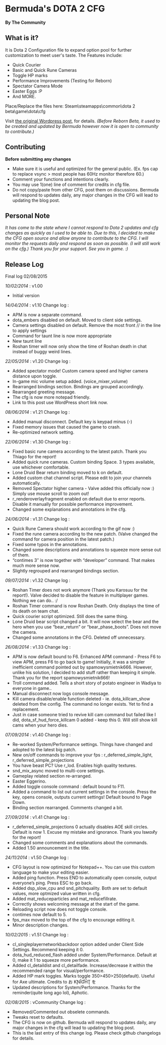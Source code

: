 ﻿Bermuda's DOTA 2 CFG
==============
**By The Community**



What is it?
--------------
It is Dota 2 Configuration file to expand option pool for further customization to meet user's taste.
The Features include:
- Quick Courier
- Basic and Quick Rune Cameras
- Toggle HP marks
- Performance Improvements (Testing for Reborn)
- Spectator Camera Mode
- Easter Eggs :P
- And MORE.

Place/Replace the files here:
	Steam\steamapps\common\dota 2 beta\game\dota\cfg

Visit [the original Wordpress post](wp.me/p18fP6-ir), for details.
*(Before Reborn Beta, it used to be created and updated by Bermuda however now it is open to community to contribute.)*

Contributing
--------------
**Before submitting any changes**
- Make sure it is useful and optimized for the general public. (Ex. fps cap to replace vsync > most people has 60Hz monitor therefore 60.)
- Comment your functions and intentions clearly.
- You may use 1(one) line of comment for credits in cfg file.
- Do not copy/paste from other CFG, post them on discussions.
Bermuda will respond to updates daily, any major changes in the CFG will lead to updating the blog post.


Personal Note
--------------
*It has come to the state where I cannot respond to Dota 2 updates and cfg changes as quickly as I used to be able to.*
*Due to this, I decided to make the CFG open source and allow anyone to contribute to the CFG. I will monitor the requests daily and respond as soon as possible. (I will still work on the cfg.)*
*Thank you for your support. See you in game. :)*


Release Log
--------------
Final log 02/08/2015

*10/02/2014* : v1.00
- Initial version

*14/04/2014* : v1.10
Change log :
- APM is now a separate command.
- dota_embers disabled on default. Moved to client side settings.
- Camera settings disabled on default. Remove the most front // in the line to apply settings
- Command for taunt line is now more appropriate
- New taunt line
- Roshan timer will now only show the time of Roshan death in chat instead of buggy weird lines.

*22/05/2014* : v1.20
Change log :
- Added spectator mode! Custom camera speed and higher camera distance upon toggle.
- In-game mic volume setup added. (voice_mixer_volume)
- Rearranged bindings section. Bindings are grouped accordingly.
- Rearranged greeting message.
- The cfg is now more notepad friendly.
- Link to this post use WordPress short link now.

*08/06/2014* : v1.21
Change log :
- Added manual disconnect. Default key is keypad minus (-)
- Fixed memory issues that caused the game to crash.
- Re-optimized network setting.

*22/06/2014* : v1.30
Change log :
- Fixed basic rune camera according to the latest patch. Thank you Thiago for the report!
- Added quick rune cameras. Custom binding Space. 3 types available, use whichever comfortable.
- Lone Druid Bear return binding moved to k on default.
- Added custom chat channel script. Please edit to join your channels automatically.
- Removed Spectator higher camera - Valve added this officially now :) Simply use mouse scroll to zoom out!
- r_renderoverlayfragment enabled on default due to error reports. Disable it manually for possible performance improvement.
- Changed some explanations and annotations in the cfg.

*24/06/2014* : v1.31
Change log :
- Quick Rune Camera should work according to the gif now :)
- Fixed the rune camera according to the new patch. (Valve changed the command for camera position in the latest patch.)
- Fixed some typos in the annotations.
- Changed some descriptions and annotations to squeeze more sense out of them.
- “contimes 3″ is now together with “developer” command. That makes much more sense now.
- Slightly regrouped and rearranged bindings section.

*09/07/2014* : v1.32
Change log :
- Roshan Timer does not work anymore (Thank you Karosuu for the report!). Valve decided to disable the feature in multiplayer games. Nothing we can do.. :/
- Roshan Timer command is now Roshan Death. Only displays the time of its death on team chat.
- Quick courier script optimized. Still does the same thing.
- Lone Druid bear script changed a bit. It will now select the bear and the hero when you use “bear_return” or “bear_phase_boots”. Does not move the camera.
- Changed some annotations in the CFG. Deleted off unnecessary.

*26/08/2014* : v1.33
Change log :
- APM is now default bound to F6. Enhanced APM command - Press F6 to view APM, press F6 to go back to game! Initially, it was a simpler inefficient command pointed out by spamowysmietnik666. However, unlike his solution, I decided to add stuff rather than keeping it simple. Thank you for the report spamowysmietnik666!
- Troll command added. Tells a short story of potato engineer in Wadiya to everyone in game..
- Manual disconnect now logs console message.
- Kill camera disable/enable function deleted - ie. dota_killcam_show deleted from the config. The command no longer exists. Yet to find a replacement.
- Just in case someone tried to revive kill cam command but failed like I did, dota_sf_hud_force_killcam 0 added - keep this 0. Will still show kill cams when your hero dies.

*07/09/2014* : v1.40
Change log :
- Re-worked System/Performance settings. Things have changed and adopted to the latest big patch.
- New on/off commands to improve your fps : r_deferred_simple_light, r_deferred_simple_projections
- You have beast PC? Use r_lod. Enables high quality textures.
- snd_mix_async moved to multi-core settings.
- Gameplay related section re-arranged.
- Easter Eggerino.
- Added toggle console command : default bound to F11.
- Added a command to list out current settings in the console. Press the key, opens console, outputs current settings! Default bound to Page Down.
- Binding section rearranged. Comments changed a bit.

*27/09/2014* : v1.41
Change log :
- r_deferred_simple_projections 0 actually disables AOE skill circles. Default is now 1. Excuse my mistake and ignorance. Thank you Iѕмαιℓy for the report!
- Changed some comments and explanations about the commands.
- Added 1.50 announcement in the title.

*24/11/2014* : v1.50
Change log :
- CFG layout is now optimized for Notepad++. You can use this custom language to make your editing easier.
- Added ping function. Press END to automatically open console, output everyone’s ping. Press ESC to go back.
- Added dsp_slow_cpu and snd_pitchquality. Both are set to default values, more optmized value written in cfg.
- Added mat_reduceparticles and mat_reducefillrate.
- Correctly shows welcoming message at the start of the game.
- Reloading script now does not toggle console.
- contimes now default to 5.
- fps_max moved to the top of the cfg to encourage editing it.
- Minor description changes.

*10/02/2015* : v1.51
Change log :
- cl_singleplayernetworkbackdoor option added under Client Side Settings. Recommend keeping it 0.
- dota_hud_reduced_flash added under System/Performance. Default at 0, make it 1 to squeeze more performance.
- Added cl_detaildist and cl_detailfade. Increase/decrease it within the recommended range for visual/performance.
- Added HP mark toggles. Marks toggle 350>450>250(default). Useful for Axe ultimate. Credits to お ƘƝȊƓȞƮ を
- Updated descriptions for System/Performance. Thanks for the reminder(quite long ago lol), Aphotic.

*02/08/2015* : vCommunity
Change log :
- Removed/Commented out obselete commands.
- Tweaks reset to defaults.
- The CFG is now on github. Bermuda will respond to updates daily, any major changes in the cfg will lead to updating the blog post.
- This is the last entry of this change log. Please check github changelogs for details.